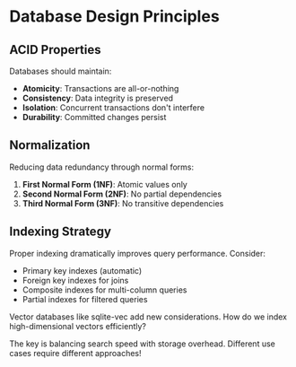 # Database Design Principles

## ACID Properties
Databases should maintain:
- **Atomicity**: Transactions are all-or-nothing
- **Consistency**: Data integrity is preserved  
- **Isolation**: Concurrent transactions don't interfere
- **Durability**: Committed changes persist

## Normalization
Reducing data redundancy through normal forms:

1. **First Normal Form (1NF)**: Atomic values only
2. **Second Normal Form (2NF)**: No partial dependencies
3. **Third Normal Form (3NF)**: No transitive dependencies

## Indexing Strategy
Proper indexing dramatically improves query performance. Consider:
- Primary key indexes (automatic)
- Foreign key indexes for joins
- Composite indexes for multi-column queries
- Partial indexes for filtered queries

Vector databases like sqlite-vec add new considerations. How do we index high-dimensional vectors efficiently?

The key is balancing search speed with storage overhead. Different use cases require different approaches!